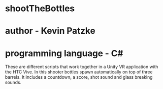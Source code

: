 # shootTheBottles

# author - Kevin Patzke

# programming language - C#

These are different scripts that work together in a Unity VR application with the HTC Vive. In this shooter bottles spawn automatically on top of three barrels. It includes a countdown, a score, shot sound and glass breaking sounds.
